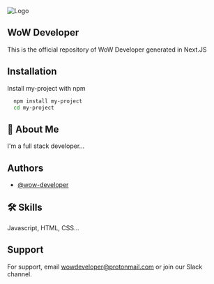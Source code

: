 
![Logo](https://wowdeveloper.vercel.app/apple-touch-icon.png)
## WoW Developer

This is the official repository of WoW Developer generated in Next.JS



## Installation

Install my-project with npm

```bash
  npm install my-project
  cd my-project
```
    
## 🚀 About Me
I'm a full stack developer...


## Authors

- [@wow-developer](https://www.github.com/wow-developer)


## 🛠 Skills
Javascript, HTML, CSS...


## Support

For support, email wowdeveloper@protonmail.com or join our Slack channel.

